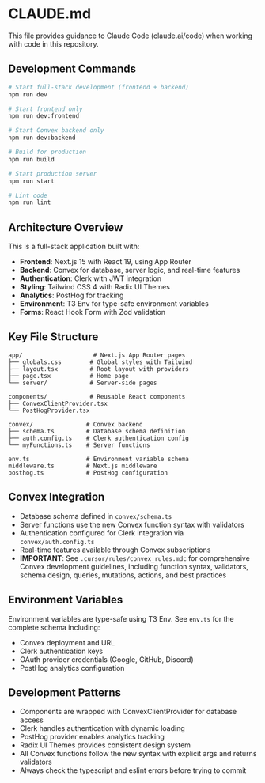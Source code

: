 # CLAUDE.md

This file provides guidance to Claude Code (claude.ai/code) when working with code in this repository.

## Development Commands

```bash
# Start full-stack development (frontend + backend)
npm run dev

# Start frontend only
npm run dev:frontend

# Start Convex backend only
npm run dev:backend

# Build for production
npm run build

# Start production server
npm run start

# Lint code
npm run lint
```

## Architecture Overview

This is a full-stack application built with:

- **Frontend**: Next.js 15 with React 19, using App Router
- **Backend**: Convex for database, server logic, and real-time features
- **Authentication**: Clerk with JWT integration
- **Styling**: Tailwind CSS 4 with Radix UI Themes
- **Analytics**: PostHog for tracking
- **Environment**: T3 Env for type-safe environment variables
- **Forms**: React Hook Form with Zod validation

## Key File Structure

```
app/                    # Next.js App Router pages
├── globals.css        # Global styles with Tailwind
├── layout.tsx         # Root layout with providers
├── page.tsx           # Home page
└── server/            # Server-side pages

components/            # Reusable React components
├── ConvexClientProvider.tsx
└── PostHogProvider.tsx

convex/               # Convex backend
├── schema.ts         # Database schema definition
├── auth.config.ts    # Clerk authentication config
└── myFunctions.ts    # Server functions

env.ts                # Environment variable schema
middleware.ts         # Next.js middleware
posthog.ts            # PostHog configuration
```

## Convex Integration

- Database schema defined in `convex/schema.ts`
- Server functions use the new Convex function syntax with validators
- Authentication configured for Clerk integration via `convex/auth.config.ts`
- Real-time features available through Convex subscriptions
- **IMPORTANT**: See `.cursor/rules/convex_rules.mdc` for comprehensive Convex development guidelines, including function syntax, validators, schema design, queries, mutations, actions, and best practices

## Environment Variables

Environment variables are type-safe using T3 Env. See `env.ts` for the complete schema including:
- Convex deployment and URL
- Clerk authentication keys
- OAuth provider credentials (Google, GitHub, Discord)
- PostHog analytics configuration

## Development Patterns

- Components are wrapped with ConvexClientProvider for database access
- Clerk handles authentication with dynamic loading
- PostHog provider enables analytics tracking
- Radix UI Themes provides consistent design system
- All Convex functions follow the new syntax with explicit args and returns validators
- Always check the typescript and eslint errors before trying to commit